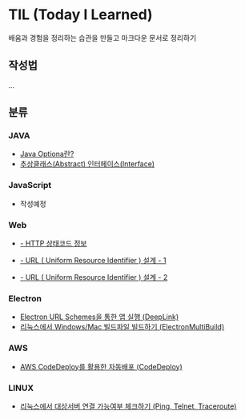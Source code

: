 # TIL (Today I Learned)

배움과 경험을 정리하는 습관을 만들고 마크다운 문서로 정리하기

## 작성법

...

## 분류

### JAVA

- <a href="https://github.com/rumor1993/TIL/blob/main/JAVA/Optional.md"> Java Optiona란?</a>
- <a href="https://github.com/rumor1993/TIL/blob/main/JAVA/AbstractInterface.md"> 추상클래스(Abstract) 인터페이스(Interface)</a>

### JavaScript

- 작성예정

### Web

- <a href="https://github.com/rumor1993/TIL/blob/main/WEB/URL(UniformResourceIdentifier).md">- HTTP 상태코드 정보</a>

- <a href="https://github.com/rumor1993/TIL/blob/main/WEB/URL(UniformResourceIdentifier).md">- URL ( Uniform Resource Identifier ) 설계 - 1</a>

- <a href="https://github.com/rumor1993/TIL/blob/main/WEB/URL(UniformResourceIdentifier)-2.md">- URL ( Uniform Resource Identifier ) 설계 - 2</a>

### Electron

- <a href="https://github.com/rumor1993/TIL/blob/main/Electron/DeepLink.md">Electron URL Schemes을 통한 앱 실행 (DeepLink)</a>
- <a href="https://github.com/rumor1993/TIL/blob/main/Electron/ElectronMultiBuild.md">리눅스에서 Windows/Mac 빌드파일 빌드하기 (ElectronMultiBuild)</a>

### AWS

- <a href="https://github.com/rumor1993/TIL/blob/main/AWS/CodeDeploy.md">AWS CodeDeploy를 활용한 자동배포 (CodeDeploy)</a>

### LINUX

- <a href="https://github.com/rumor1993/TIL/blob/main/LINUX/Ping-Telnet-Traceroute.md">리눅스에서 대상서버 연결 가능여부 체크하기 (Ping, Telnet, Traceroute)</a>
